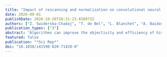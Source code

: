 ```yaml
---
title: "Impact of rescanning and normalization on convolutional neural network performance in multi-center, whole-slide classification of prostate cancer"
date: 2020-09-01
publishDate: 2020-10-20T20:31:23.658973Z
authors: ["Z. Swiderska-Chadaj", "T. de Bel", "L. Blanchet", "A. Baidoshvili", "D. Vossen", "J. van der Laak", "G. Litjens"]
publication_types: ["3"]
abstract: "Algorithms can improve the objectivity and efficiency of histopathologic slide analysis. In this paper, we investigated the impact of scanning systems (scanners) and cycle-GAN-based normalization on algorithm performance, by comparing different deep learning models to automatically detect prostate cancer in whole-slide images. Specifically, we compare U-Net, DenseNet and EfficientNet. Models were developed on a multi-center cohort with 582 WSIs and subsequently evaluated on two independent test sets including 85 and 50 WSIs, respectively, to show the robustness of the proposed method to differing staining protocols and scanner types. We also investigated the application of normalization as a pre-processing step by two techniques, the whole-slide image color standardizer (WSICS) algorithm, and a cycle-GAN based method. For the two independent datasets we obtained an AUC of 0.92 and 0.83 respectively. After rescanning the AUC improves to 0.91/0.88 and after style normalization to 0.98/0.97. In the future our algorithm could be used to automatically pre-screen prostate biopsies to alleviate the workload of pathologists."
featured: false
publication: "*Sci Rep*"
doi: "10.1038/s41598-020-71420-0"
---
```


